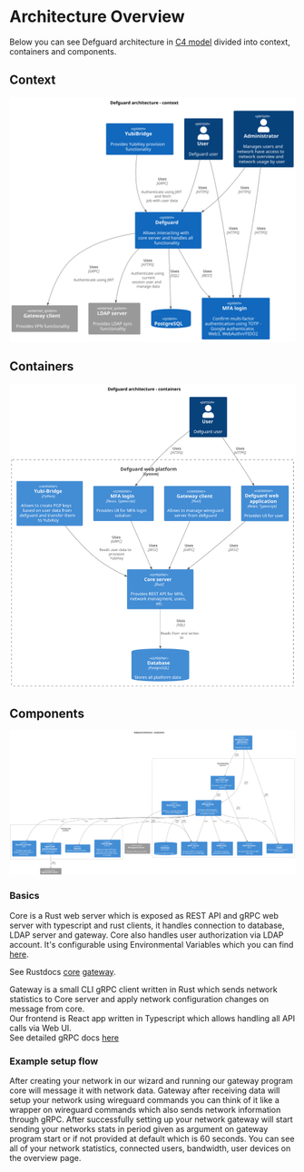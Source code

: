 # Architecture Overview

Below you can see Defguard architecture in [C4 model](https://c4model.com/) divided into context, containers and components.

## Context

![Context look at Defguard architecture](puml/architecture-context.svg)

## Containers

![Containers look at Defguard architecture](puml/architecture-containers.svg)

## Components

![Components look at Defguard architecture](puml/architecture-components.svg)

### Basics

Core is a Rust web server which is exposed as REST API and gRPC web server with typescript and rust clients, it handles connection to database, LDAP server and gateway. Core also handles user authorization via LDAP account. It's configurable using Environmental Variables which you can find [here](environmental-variables-configuration.md).

See Rustdocs [core](https://google.com) [gateway](https://google.com).

Gateway is a small CLI gRPC client written in Rust which sends network statistics to Core server and apply network configuration changes on message from core.\
Our frontend is React app written in Typescript which allows handling all API calls via Web UI.\
See detailed gRPC docs [here](https://google.com)

### Example setup flow

After creating your network in our wizard and running our gateway program core will message it with network data. Gateway after receiving data will setup your network using wireguard commands you can think of it like a wrapper on wireguard commands which also sends network information through gRPC. After successfully setting up your network gateway will start sending your networks stats in period given as argument on gateway program start or if not provided at default which is 60 seconds. You can see all of your network statistics, connected users, bandwidth, user devices on the overview page.
